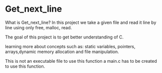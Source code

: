 # Get_next_line

What is Get_next_line?
In this project we take a given file and read it line by line using only free, malloc, read.

The goal of this project is to get better understanding of C.

learning more about concepts such as:
  static variables, pointers, arrays,dynamic memory allocation and file manipulation.

This is not an executable file to use this function a main.c has to be created to use this function.
